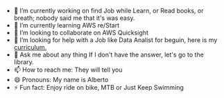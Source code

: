 - 🔭 I’m currently working on find Job while Learn, or Read books, or breath; nobody said me that it's was easy.
- 🌱 I’m currently learning AWS re/Start
- 👯 I’m looking to collaborate on AWS Quicksight
- 🤔 I’m looking for help with a Job like Data Analist for beguin, here is my <a href="https://drive.google.com/file/d/1Xbh98kk9TSKxhSdRaZX5GKkTKTXiJhJM/view?usp=drive_link" target="_blank"> curriculum. </a>
- 💬 Ask me about any thing If I don't have the answer, let's go to the library.
- 📫 How to reach me: They will tell you
- 😄 Pronouns: My name is Alberto
- ⚡ Fun fact: Enjoy ride on bike, MTB or Just Keep Swimming
